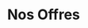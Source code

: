 ---
title: Nos Offres
layout: pricing
draft: false
plans:
- title: Site IA Express
  subtitle: Idéal pour démarrer rapidement
  price: 399
  type: TTC
  features:
    - Site créé par IA en 25 minutes
    - Design professionnel adaptatif
    - SEO optimisé automatiquement
    - Hébergement inclus 1 an
    - Support français 7j/7
  button:
    label: Créer mon site
    link: "https://website-generator-v2-multi-agents-clean-uq1ff6496.vercel.app/demande-publique"

- title: Site IA Premium
  subtitle: Pour une présence digitale complète
  price: 599
  type: TTC
  recommended: true
  features:
    - Tout du pack Express
    - Templates sectoriels (restaurant, coiffeur, etc.)
    - Intégration réseaux sociaux
    - Analytics avancés
    - Chat IA intégré
    - Maintenance 6 mois incluse
  button:
    label: Choisir Premium
    link: "https://website-generator-v2-multi-agents-clean-uq1ff6496.vercel.app/demande-publique"

- title: Solution Entreprise
  subtitle: Écosystème digital complet
  price: Sur mesure
  type: projet
  features:
    - Site IA + E-commerce avancé
    - Workflows automatisés N8N
    - CRM intégré
    - Campagnes publicitaires IA
    - Formation équipe complète
    - Support dédié 24/7
  button:
    label: Demander devis
    link: "https://website-generator-v2-multi-agents-clean-uq1ff6496.vercel.app/demande-publique"

call_to_action:
  title: Prêt à révolutionner votre présence digitale ?
  content: Créez votre site professionnel en 25 minutes avec notre IA. Plus de 2000 entrepreneurs nous font déjà confiance.
  image: '/images/cta.svg'
  button:
    enable: true
    label: "Créer mon site maintenant"
    link: "https://website-generator-v2-multi-agents-clean-uq1ff6496.vercel.app/demande-publique"
---